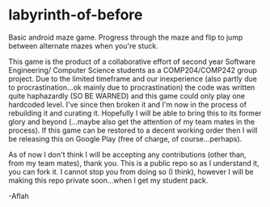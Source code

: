 labyrinth-of-before
===================

Basic android maze game. Progress through the maze and flip to jump between alternate mazes when you're stuck.

This game is the product of a collaborative effort of second year Software Engineering/ Computer Science students as a COMP204/COMP242 group project. Due to the limited timeframe and our inexperience (also partly due to procrastination...ok mainly due to procrastination) the code was written quite haphazardly (SO BE WARNED) and this game could only play one hardcoded level. I've since then broken it and I'm now in the process of rebuilding it and curating it. Hopefully I will be able to bring this to its former glory and beyond (...maybe also get the attention of my team mates in the process). If this game can be restored to a decent working order then I will be releasing this on Google Play (free of charge, of course...perhaps).

As of now I don't think I will be accepting any contributions (other than, from my team mates), thank you. This is a public repo so as I understand it, you can fork it. I cannot stop you from doing so (I think), however I will be making this repo private soon...when I get my student pack.

-Aflah
